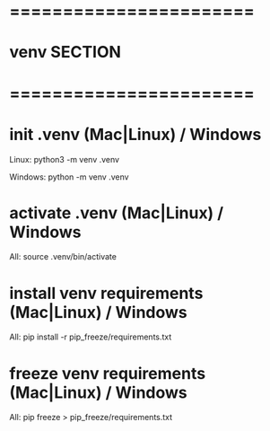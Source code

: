 # ======================= #
#      venv SECTION       #
# ======================= #

# init .venv (Mac|Linux) / Windows
Linux: python3 -m venv .venv

Windows: python -m venv .venv

# activate .venv (Mac|Linux) / Windows
All: source .venv/bin/activate

# install venv requirements (Mac|Linux) / Windows
All: pip install -r pip_freeze/requirements.txt

# freeze venv requirements (Mac|Linux) / Windows
All: pip freeze > pip_freeze/requirements.txt

